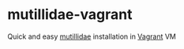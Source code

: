 # mutillidae-vagrant

Quick and easy [mutillidae](https://github.com/webpwnized/mutillidae) installation in [Vagrant](https://www.vagrantup.com/) VM
